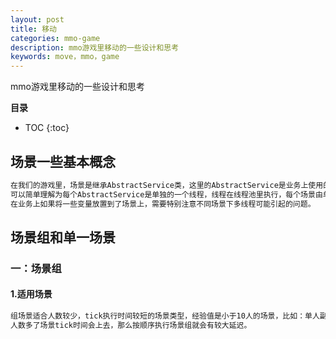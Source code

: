 ```yaml
---
layout: post
title: 移动
categories: mmo-game
description: mmo游戏里移动的一些设计和思考
keywords: move，mmo，game
---
```


mmo游戏里移动的一些设计和思考

**目录**

* TOC
{:toc}

## 场景一些基本概念
```sh
在我们的游戏里，场景是继承AbstractService类，这里的AbstractService是业务上使用的服务，服务会被线程池调用。
可以简单理解为每个AbstractService是单独的一个线程，线程在线程池里执行，每个场景由单独的线程去驱动。所以，我们
在业务上如果将一些变量放置到了场景上，需要特别注意不同场景下多线程可能引起的问题。
```

## 场景组和单一场景

### 一：场景组

#### 1.适用场景
```sh
组场景适合人数较少，tick执行时间较短的场景类型，经验值是小于10人的场景，比如：单人副本、组队副本等等。
人数多了场景tick时间会上去，那么按顺序执行场景组就会有较大延迟。
```
